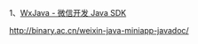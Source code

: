 1、[WxJava - 微信开发 Java SDK](https://github.com/Wechat-Group/WxJava)

http://binary.ac.cn/weixin-java-miniapp-javadoc/


